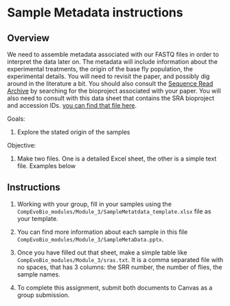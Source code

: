 # **Sample Metadata instructions**

## Overview
We need to assemble metadata associated with our FASTQ files in order to interpret the data later on. The metadata will include information about the experimental treatments, the origin of the base fly population, the experimental details. You will need to revisit the paper, and possibly dig around in the literature a bit. You should also consult the [Sequence Read Archive](https://www.ncbi.nlm.nih.gov/sra) by searching for the bioproject associated with your paper. You will also need to consult with this data sheet that contains the SRA bioproject and accession IDs. [you can find that file here](/data/SRA_accessions_v2.xlsx).

Goals:
1. Explore the stated origin of the samples

Objective:
1. Make two files. One is a detailed Excel sheet, the other is a simple text file. Examples below

## Instructions
1. Working with your group, fill in your samples using the `CompEvoBio_modules/Module_3/SampleMetatdata_template.xlsx` file as your template.

2. You can find more information about each sample in this file `CompEvoBio_modules/Module_3/SampleMetaData.pptx`.

3. Once you have filled out that sheet, make a simple table like `CompEvoBio_modules/Module_3/sras.txt`. It is a comma separated file with no spaces, that has 3 columns: the SRR number, the number of flies, the sample names.

4. To complete this assignment, submit both documents to Canvas as a group submission.
